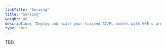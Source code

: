 ```yaml
---
linkTitle: "Serving"
title: "Serving"
weight: 40
description: "Deploy and scale your trained AI/ML models with GKE's production-ready serving infrastructure. Leverage containerized serving solutions to deliver low-latency predictions and handle high traffic volumes. "
type: docs
---
```

TBD